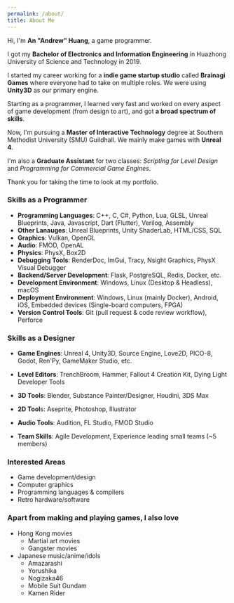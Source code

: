 ```yaml
---
permalink: /about/
title: About Me
---
```


Hi, I'm **An "Andrew" Huang**, a game programmer.

I got my **Bachelor of Electronics and Information Engineering** in Huazhong University of Science and Technology in 2019.

I started my career working for a **indie game startup studio** called **Brainagi Games** where everyone had to take on multiple roles. We were using **Unity3D** as our primary engine.

Starting as a programmer, I learned very fast and worked on every aspect of game development (from design to art), and got **a broad spectrum of skills**.

Now, I'm pursuing a **Master of Interactive Technology** degree at Southern Methodist University (SMU) Guildhall. We mainly make games with **Unreal 4**.

I'm also a **Graduate Assistant** for two classes: *Scripting for Level Design* and *Programming for Commercial Game Engines*.

Thank you for taking the time to look at my portfolio.

### Skills as a Programmer

- **Programming Languages**: C++, C, C#, Python, Lua, GLSL, Unreal Blueprints, Java, Javascript, Dart (Flutter), Verilog, Assembly
- **Other Lanauges**: Unreal Blueprints, Unity ShaderLab, HTML/CSS, SQL
- **Graphics**: Vulkan, OpenGL
- **Audio**: FMOD, OpenAL
- **Physics**: PhysX, Box2D
- **Debugging Tools**: RenderDoc, ImGui, Tracy, Nsight Graphics, PhysX Visual Debugger
- **Backend/Server Development**: Flask, PostgreSQL, Redis, Docker, etc.
- **Development Environment**: Windows, Linux (Desktop & Headless), macOS
- **Deployment Environment**: Windows, Linux (mainly Docker), Android, iOS, Embedded devices (Single-board computers, FPGA)
- **Version Control Tools**: Git (pull request & code review workflow), Perforce

### Skills as a Designer

- **Game Engines**: Unreal 4, Unity3D, Source Engine, Love2D, PICO-8, Godot, Ren'Py, GameMaker Studio, etc.

- **Level Editors**: TrenchBroom, Hammer, Fallout 4 Creation Kit, Dying Light Developer Tools

- **3D Tools**: Blender, Substance Painter/Designer, Houdini, 3DS Max

- **2D Tool**s: Aseprite, Photoshop, Illustrator

- **Audio Tools**: Audition, FL Studio, FMOD Studio

- **Team Skills**: Agile Development, Experience leading small teams (~5 members)

### Interested Areas

- Game development/design
- Computer graphics
- Programming languages & compilers
- Retro hardware/software

### Apart from making and playing games, I also love

- Hong Kong movies
    - Martial art movies
    - Gangster movies
- Japanese music/anime/idols
    - Amazarashi
    - Yorushika
    - Nogizaka46
    - Mobile Suit Gundam
    - Kamen Rider
